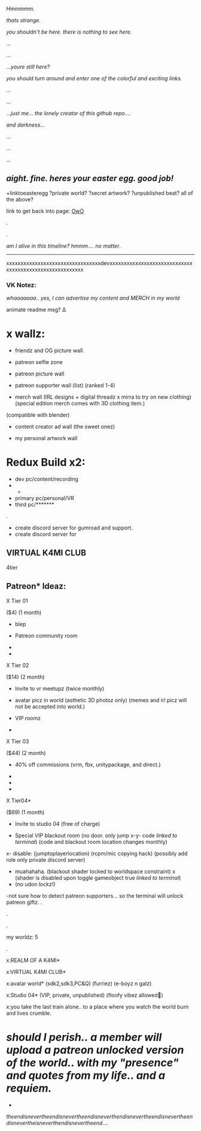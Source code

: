 
_Hmmmmm._ 

_thats strange._ 

_you shouldn't be here. there is nothing to see here._

...

...

..._youre still here?_


_you should turn around and enter one of the colorful and exciting links._




...




...





..._just me... 
the lonely creator of this github repo...._ 




_and darkness..._


...

...

...


## _aight. fine. heres your easter egg. good job!_  

+linktoeasteregg ?private world? ?secret artwork? ?unpublished beat? all of the above?


link to get back into page: [OwO](https://virtual-k4mi-club.github.io/Master/)

.

.

_am I alive in this timeline?   hmmm....  no matter_.

-----------------------------------------------------------------------------------------------------------------------------------------------------
xxxxxxxxxxxxxxxxxxxxxxxxxxxxxxxxxdevxxxxxxxxxxxxxxxxxxxxxxxxxxxxxxxxxxxxxxxxxxxxxxxxxxxxxxxx
### VK Notez:

*whaaaaaaa..  yes, I can advertise my content and MERCH in my world*

animate readme msg? ∆

# x wallz:

- friendz and OG picture wall. 

- patreon selfie zone

- patreon picture wall

- patreon supporter wall (list) (ranked 1-4)

- merch wall (IRL designs + digital threadz x mirra to try on new clothing) 
(special edition merch comes with 3D clothing item.) 

(compatible with blender)

- content creator ad wall (the sweet onez)

- my personal artwork wall

# Redux Build x2:
- dev pc/content/recording
- +
- primary pc/personal/VR
- third pc/*******

.

- create discord server for gumroad and support.
- create discord server for 
 ## VIRTUAL K4MI CLUB

4tier
## Patreon* Ideaz:

X Tier 01 

($4) (1 month)

- blep

- Patreon community room

-

-

X Tier 02

($14) (2 month)

- Invite to vr meetupz (twice monthly)

- avatar picz in world (asthetic 3D photoz only) (memes and irl picz will not be accepted into world.)

- VIP roomz

-

X Tier 03 

($44) (2 month)

- 40% off commissions   (vrm, fbx, unitypackage, and direct.)

-

-

-


X Tier04* 

($69) (1 month)

- Invite to studio 04 (free of charge)

- Special VIP blackout room (no door. only jump x-y- code *linked to terminal*) (code and blackout room location changes monthly)

x- disable: (jumptoplayerlocation) (rcpm/mic copying hack) (possibly add role only private discord server)
- muahahaha. (blackout shader locked to worldspace constraint) x (shader is disabled upon toggle gameobject true *linked to terminal*)
- (no udon lockz!)
  
-not sure how to detect patreon supporters... so the terminal will unlock patreon giftz.
.

.

.

my worldz: 5

.


x:REALM OF A K4MI*

x:VIRTUAL K4MI CLUB*

x:avatar world* (sdk2,sdk3,PC&Q) (furriez) (e-boyz n galz)

x:Studio 04* (VIP, private, unpublished) (floofy vibez allowed🤗)

x:you take the last train alone.. to a place  where you watch the world burn and lives crumble.


# _should I perish.. a member will upload a patreon unlocked version of the world.. with my "presence" and quotes from my life.. and a requiem._

-
_theendisnevertheendisnevertheendisneverthendisnevertheendisnevertheendisnevertheisneverthendisnevertheend...._

